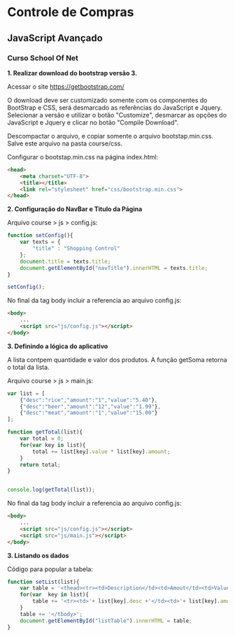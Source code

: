 <h1>Controle de Compras</h1>
<h2>JavaScript Avançado</h2>
<h3>Curso School Of Net</h3>

<b>1. Realizar download do bootstrap versão 3.</b>

Acessar o site https://getbootstrap.com/

O download deve ser customizado somente com os componentes do BootStrap e CSS, será desmarcado as referências do JavaScript e Jquery. Selecionar a versão e utilizar o botão "Customize", desmarcar as opções do JavaScript e Jquery e clicar no botão "Compile Download".

Descompactar o arquivo, e copiar somente o arquivo bootstap.min.css. Salve este arquivo na pasta course/css.

Configurar o bootstap.min.css na página index.html:
``` html
<head>
    <meta charset="UTF-8">
    <title></title>
    <link rel="stylesheet" href="css/bootstrap.min.css">
</head>

```

<b>2. Configuração do NavBar e Titulo da Página</b>

Arquivo course > js > config.js:

``` js
function setConfig(){    
    var texts = {
        "title" : "Shopping Control"
    };    
    document.title = texts.title;
    document.getElementById("navTitle").innerHTML = texts.title;
}

setConfig();
```

No final da tag body incluir a referencia ao arquivo config.js:
``` html
<body>
    ...
    <script src="js/config.js"></script>
</body>
```

<b>3. Definindo a lógica do aplicativo</b>

A lista contpem quantidade e valor dos produtos.
A função getSoma retorna o total da lista.

Arquivo course > js > main.js:
``` js
var list = [
    {"desc":"rice","amount":"1","value":"5.40"},
    {"desc":"beer","amount":"12","value":"1.99"},
    {"desc":"meat","amount":"1","value":"15.00"}
];

function getTotal(list){
    var total = 0;
    for(var key in list){
        total += list[key].value * list[key].amount;
    }
    return total;
}


console.log(getTotal(list));
```

No final da tag body incluir a referencia ao arquivo config.js:
``` html
<body>
    ...
    <script src="js/config.js"></script>
    <script src="js/main.js"></script>
</body>
```

<b>3. Listando os dados</b>

Código para popular a tabela:
``` js
function setList(list){    
    var table = '<thead><tr><td>Description</td><td>Amout</td><td>Value</td><td>Action</td></tr></thead><tbody>';
    for(var  key in list){
        table += '<tr><td>'+ list[key].desc +'</td><td>'+ list[key].amount +'</td><td>'+ list[key].value +'</td><td> Edit | Delete </td></tr>'
    }    
    table += '</tbody>';    
    document.getElementById("listTable").innerHTML = table;
}
```